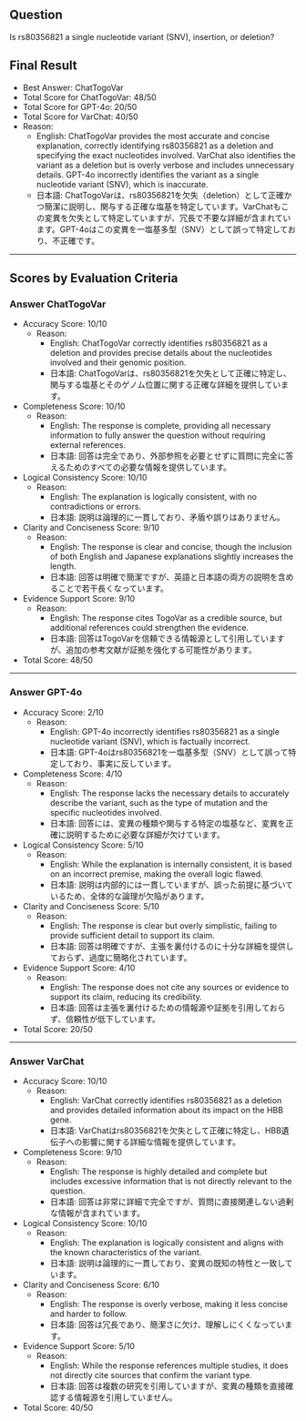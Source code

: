 ## Question

Is rs80356821 a single nucleotide variant (SNV), insertion, or deletion?

## Final Result

- Best Answer: ChatTogoVar
- Total Score for ChatTogoVar: 48/50
- Total Score for GPT-4o: 20/50
- Total Score for VarChat: 40/50
- Reason:
  - English: ChatTogoVar provides the most accurate and concise explanation, correctly identifying rs80356821 as a deletion and specifying the exact nucleotides involved. VarChat also identifies the variant as a deletion but is overly verbose and includes unnecessary details. GPT-4o incorrectly identifies the variant as a single nucleotide variant (SNV), which is inaccurate.
  - 日本語: ChatTogoVarは、rs80356821を欠失（deletion）として正確かつ簡潔に説明し、関与する正確な塩基を特定しています。VarChatもこの変異を欠失として特定していますが、冗長で不要な詳細が含まれています。GPT-4oはこの変異を一塩基多型（SNV）として誤って特定しており、不正確です。

---

## Scores by Evaluation Criteria

### Answer ChatTogoVar
- Accuracy Score: 10/10
  - Reason: 
    - English: ChatTogoVar correctly identifies rs80356821 as a deletion and provides precise details about the nucleotides involved and their genomic position.
    - 日本語: ChatTogoVarは、rs80356821を欠失として正確に特定し、関与する塩基とそのゲノム位置に関する正確な詳細を提供しています。
- Completeness Score: 10/10
  - Reason: 
    - English: The response is complete, providing all necessary information to fully answer the question without requiring external references.
    - 日本語: 回答は完全であり、外部参照を必要とせずに質問に完全に答えるためのすべての必要な情報を提供しています。
- Logical Consistency Score: 10/10
  - Reason: 
    - English: The explanation is logically consistent, with no contradictions or errors.
    - 日本語: 説明は論理的に一貫しており、矛盾や誤りはありません。
- Clarity and Conciseness Score: 9/10
  - Reason: 
    - English: The response is clear and concise, though the inclusion of both English and Japanese explanations slightly increases the length.
    - 日本語: 回答は明確で簡潔ですが、英語と日本語の両方の説明を含めることで若干長くなっています。
- Evidence Support Score: 9/10
  - Reason: 
    - English: The response cites TogoVar as a credible source, but additional references could strengthen the evidence.
    - 日本語: 回答はTogoVarを信頼できる情報源として引用していますが、追加の参考文献が証拠を強化する可能性があります。
- Total Score: 48/50

---

### Answer GPT-4o
- Accuracy Score: 2/10
  - Reason: 
    - English: GPT-4o incorrectly identifies rs80356821 as a single nucleotide variant (SNV), which is factually incorrect.
    - 日本語: GPT-4oはrs80356821を一塩基多型（SNV）として誤って特定しており、事実に反しています。
- Completeness Score: 4/10
  - Reason: 
    - English: The response lacks the necessary details to accurately describe the variant, such as the type of mutation and the specific nucleotides involved.
    - 日本語: 回答には、変異の種類や関与する特定の塩基など、変異を正確に説明するために必要な詳細が欠けています。
- Logical Consistency Score: 5/10
  - Reason: 
    - English: While the explanation is internally consistent, it is based on an incorrect premise, making the overall logic flawed.
    - 日本語: 説明は内部的には一貫していますが、誤った前提に基づいているため、全体的な論理が欠陥があります。
- Clarity and Conciseness Score: 5/10
  - Reason: 
    - English: The response is clear but overly simplistic, failing to provide sufficient detail to support its claim.
    - 日本語: 回答は明確ですが、主張を裏付けるのに十分な詳細を提供しておらず、過度に簡略化されています。
- Evidence Support Score: 4/10
  - Reason: 
    - English: The response does not cite any sources or evidence to support its claim, reducing its credibility.
    - 日本語: 回答は主張を裏付けるための情報源や証拠を引用しておらず、信頼性が低下しています。
- Total Score: 20/50

---

### Answer VarChat
- Accuracy Score: 10/10
  - Reason: 
    - English: VarChat correctly identifies rs80356821 as a deletion and provides detailed information about its impact on the HBB gene.
    - 日本語: VarChatはrs80356821を欠失として正確に特定し、HBB遺伝子への影響に関する詳細な情報を提供しています。
- Completeness Score: 9/10
  - Reason: 
    - English: The response is highly detailed and complete but includes excessive information that is not directly relevant to the question.
    - 日本語: 回答は非常に詳細で完全ですが、質問に直接関連しない過剰な情報が含まれています。
- Logical Consistency Score: 10/10
  - Reason: 
    - English: The explanation is logically consistent and aligns with the known characteristics of the variant.
    - 日本語: 説明は論理的に一貫しており、変異の既知の特性と一致しています。
- Clarity and Conciseness Score: 6/10
  - Reason: 
    - English: The response is overly verbose, making it less concise and harder to follow.
    - 日本語: 回答は冗長であり、簡潔さに欠け、理解しにくくなっています。
- Evidence Support Score: 5/10
  - Reason: 
    - English: While the response references multiple studies, it does not directly cite sources that confirm the variant type.
    - 日本語: 回答は複数の研究を引用していますが、変異の種類を直接確認する情報源を引用していません。
- Total Score: 40/50